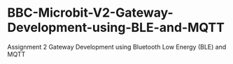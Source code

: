 # BBC-Microbit-V2-Gateway-Development-using-BLE-and-MQTT
Assignment 2 Gateway Development using Bluetooth Low Energy (BLE) and MQTT
